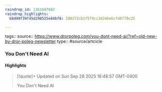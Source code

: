 ```yaml
---
raindrop_id: 1361687682
raindrop_highlights:
  68d99f39f45d298525e84bf8: 298272cb1f5f9cc3d24be6cfd6770c25

---
```


tags::
source:: https://www.drorpoleg.com/you-dont-need-ai/?ref=old-new-by-dror-poleg-newsletter
type:: #source/artcicle 

### You Don't Need AI



#### Highlights

> [!quote]+ Updated on Sun Sep 28 2025 16:48:57 GMT-0400
>
> You Don&#39;t Need AI
